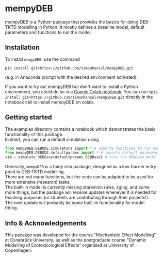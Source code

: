 # mempyDEB

mempyDEB is a Python package that provides the basics for doing DEB-TKTD modelling in Python. 
It mostly defines a baseline model, default parameters and functions to run the model.

## Installation

To install `mempyDEB`, use the command

`pip install git+https://github.com/simonhansul/mempyDEB.git`

(e.g. in Anaconda prompt with the desired environment activated). <br>

If you want to try out mempyDEB but don't want to install a Python environment, you could do so in a [Google Colab notebook](https://colab.research.google.com).
You can run `%pip install git+https://github.com/simonhansul/mempyDEB.git` directly in the notebook cell to install mempyDEB on colab.

## Getting started

The examples directory contains a notebook which demonstrates the basic functionality of this package. <br>
In short, you can run a default simulation using

```Python
from mempyDEB.DEBODE.simulators import * # imports functions to run models
from mempyDEB.DEBODE.defaultparams import * # imports default parameters
sim = simulate_DEBBase(defaultparams_DEBBase) # runs the DEBBase model (a variant of DEBkiss) with default parameters
```

Generally, `mempyDEB` is a fairly slim package, designed as a low-barrier entry point to DEB-TKTD modelling. <br>
There are not many functions, but the code can be adapted to be used for more extensive (research) tasks. <br>
The built-in model is currently missing starvation rules, aging, and some more things, but the package will receive updates whenever it is needed for teaching purposes (or students are contributing through their projects!). The next update will probably be some built-in functionality for model fitting.

## Info & Acknowledgements

This pacakge was developed for the course "Mechanistic Effect Modelling" at Osnabrück University, as well as the postgraduate course "Dynamic Modelling of Ecotoxicological Effects" organized at University of Copenhagen. 

